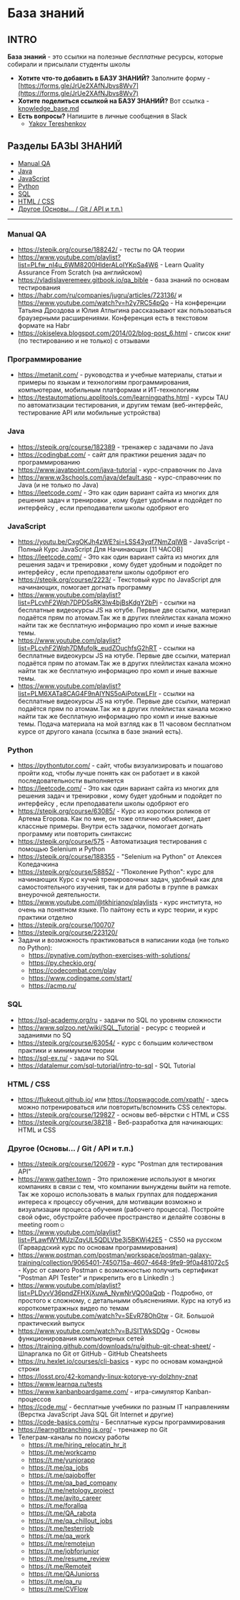 # База знаний

## INTRO

**База знаний** - это ссылки на полезные _бесплатные_ ресурсы, которые собирали и присылали студенты школы

* **Хотите что-то добавить в БАЗУ ЗНАНИЙ?** Заполните форму - [https://forms.gle/JrUe2XAfNJbvs8Wv7](https://forms.gle/JrUe2XAfNJbvs8Wv7)
* **Хотите поделиться ссылкой на БАЗУ ЗНАНИЙ?** Вот ссылка - [knowledge_base.md](https://github.com/tereshenkov29/RedRoverSchool.Help/blob/main/knowledge_base.md)
* **Есть вопросы?** Напишите в личные сообщения в Slack
  * [Yakov Tereshenkov](https://redroverschool.slack.com/team/U05L4EHU2QK)

## Разделы БАЗЫ ЗНАНИЙ

* [Manual QA](#manual-qa)
* [Java](#java)
* [JavaScript](#javascript)
* [Python](#python)
* [SQL](#sql)
* [HTML / CSS](#html--css)
* [Другое (Основы... / Git / API и т.п.)](#другое-основы--git--api-и-тп)

---

### Manual QA

* https://stepik.org/course/188242/ - тесты по QA теории
* https://www.youtube.com/playlist?list=PLfw_nI4u_6WM8200HlderALoIYKpSa4W6 - Learn Quality Assurance From Scratch (на английском)
* https://vladislaveremeev.gitbook.io/qa_bible - база знаний по основам тестирования
* https://habr.com/ru/companies/jugru/articles/723136/ и https://www.youtube.com/watch?v=h2y7RC54pQo - На конференции Татьяна Дроздова и Юлия Атлыгина рассказывают как пользоваться браузерными расширениями. Конференция есть в текстовом формате на Habr
* https://okiseleva.blogspot.com/2014/02/blog-post_6.html - список книг (по тестированию и не только) с отзывами

### Программирование
* https://metanit.com/ - руководства и учебные материалы, статьи и примеры по языкам и технологиям программирования, компьютерам, мобильным платформам и ИТ-технологиям
* https://testautomationu.applitools.com/learningpaths.html - курсы TAU по автоматизации тестирования, и другим темам (веб-интерфейс, тестирование API или мобильные устройства)

### Java

* https://stepik.org/course/182389 - тренажер с задачами по Java
* https://codingbat.com/ - сайт для практики решения задач по программированию
* https://www.javatpoint.com/java-tutorial - курс-справочник по Java
* https://www.w3schools.com/java/default.asp - курс-справочник по Java (и не только по Java)
* https://leetcode.com/ - Это как один вариант сайта из многих для решения задач и тренировки , кому будет удобным и подойдет по интерфейсу , если преподаватели школы одобряют его 

### JavaScript

* https://youtu.be/CxgOKJh4zWE?si=LSS43yqf7NmZqIWB - JavaScript - Полный Курс JavaScript Для Начинающих [11 ЧАСОВ]
* https://leetcode.com/ - Это как один вариант сайта из многих для решения задач и тренировки , кому будет удобным и подойдет по интерфейсу , если преподаватели школы одобряют его 
* https://stepik.org/course/2223/ - Текстовый курс по JavaScript для начинающих, помогает догнать программу
* https://www.youtube.com/playlist?list=PLcvhF2Wqh7DPD5sRK3lw4bjBsKdgY2bPi - ссылки на бесплатные видеокурсы JS на ютубе. Первые две ссылки, материал подаётся прям по атомам.Так же в других плейлистах канала можно найти  так же бесплатную информацию про комп и иные важные темы.
* https://www.youtube.com/playlist?list=PLcvhF2Wqh7DMufolk_eudZOuchfsG2hRT - ссылки на бесплатные видеокурсы JS на ютубе. Первые две ссылки, материал подаётся прям по атомам.Так же в других плейлистах канала можно найти  так же бесплатную информацию про комп и иные важные темы.
* https://www.youtube.com/playlist?list=PLM6XATa8CAG4F9nAIYNS5oAiPotxwLFIr - ссылки на бесплатные видеокурсы JS на ютубе. Первые две ссылки, материал подаётся прям по атомам.Так же в других плейлистах канала можно найти  так же бесплатную информацию про комп и иные важные темы. Подача материала на мой взгляд как в 11 часовом бесплатном курсе от другого канала (ссылка в базе знаний есть).

### Python

* https://pythontutor.com/ - сайт, чтобы визуализировать и пошагово пройти код, чтобы лучше понять как он работает и в какой последовательности выполняется
* https://leetcode.com/ - Это как один вариант сайта из многих для решения задач и тренировки , кому будет удобным и подойдет по интерфейсу , если преподаватели школы одобряют его 
* https://stepik.org/course/63085/ - Курс из коротких роликов от Артема Егорова. Как по мне, он тоже отлично объясняет, дает классные примеры. Внутри есть задачки, помогает догнать программу или повторить синтаксис
* https://stepik.org/course/575 - Автоматизация тестирования с помощью Selenium и Python
* https://stepik.org/course/188355 - "Selenium на Python" от Алексея Коледачкина
* https://stepik.org/course/58852/ - "Поколение Python": курс для начинающих Курс с кучей тренировочных задач, удобный как для самостоятельного изучения, так и для работы в группе в рамках внеурочной деятельности.
* https://www.youtube.com/@tkhirianov/playlists - курс института, но очень на понятном языке. По пайтону есть и курс теории, и курс практики отделно
* https://stepik.org/course/100707
* https://stepik.org/course/223120/
* Задачи и возможность практиковаться в написании кода (не только по Python):
  * https://pynative.com/python-exercises-with-solutions/
  * https://py.checkio.org/
  * https://codecombat.com/play
  * https://www.codingame.com/start/
  * https://acmp.ru/

### SQL

* https://sql-academy.org/ru - задачи по SQL по уровням сложности
* https://www.sqlzoo.net/wiki/SQL_Tutorial - ресурс с теорией и заданиями по SQ
* https://stepik.org/course/63054/ - курс с большим количеством практики и минимумом теории
* https://sql-ex.ru/ - задачи по SQL
* https://datalemur.com/sql-tutorial/intro-to-sql - SQL Tutorial

### HTML / CSS

* https://flukeout.github.io/ или https://topswagcode.com/xpath/ - здесь можно потренироваться или повторить/вспомнить CSS селекторы. 
* https://stepik.org/course/129827 - основы веб-вёрстки с HTML и CSS
* https://stepik.org/course/38218 - Веб-разработка для начинающих: HTML и CSS

### Другое (Основы... / Git / API и т.п.)

* https://stepik.org/course/120679 - курс "Postman для тестирования API"
* https://www.gather.town - Это приложение используют в многих компаниях в связи с тем, что компании вынуждены выйти на remote. Так же хорошо использовать в малых группах для поддержания интереса к процессу обучения, для мотивации возможно и визуализации процесса обучения (рабочего процесса). Постройте свой офис, обустройте рабочее пространство и делайте созвоны в meeting room☺️
* https://www.youtube.com/playlist?list=PLawfWYMUziZqyUL5QDLVbe3j5BKWj42E5 - CS50 на русском (Гарвардский курс по основам программирования)
* https://www.postman.com/postman/workspace/postman-galaxy-training/collection/9065401-7450715a-4607-4648-9fe9-9f0a481072c5 - Курс от самого Postman с возможностью получить сертификат "Postman API Tester" и прикрепить его в LinkedIn :)
* https://www.youtube.com/playlist?list=PLDyvV36pndZFHXjXuwA_NywNrVQO0aQqb - Подробно, от простого к сложному, с детальными объяснениями. Курс на ютуб из короткометражных видео по темам
* https://www.youtube.com/watch?v=SEvR78OhGtw - Git. Большой практический выпуск
* https://www.youtube.com/watch?v=BJSITWkSDQg - Основы функционирования компьютерных сетей
* https://training.github.com/downloads/ru/github-git-cheat-sheet/ - Шпаргалка по Git от GitHub - GitHub Cheatsheets
* https://ru.hexlet.io/courses/cli-basics - курс по основам командной строки
* https://losst.pro/42-komandy-linux-kotorye-vy-dolzhny-znat
* https://www.learnqa.ru/tests
* https://www.kanbanboardgame.com/ - игра-симулятор Kanban-процессов
* https://code.mu/ - бесплатные учебники по разным IT направлениям (Верстка JavaScript Java SQL Git Internet и другие)
* https://code-basics.com/ru - Бесплатные курсы программирования
* https://learngitbranching.js.org/ - тренажер по Git
* Телеграм-каналы по поиску работы
  * https://t.me/hiring_relocatin_hr_it
  * https://t.me/workcamp
  * https://t.me/yuniorapp
  * https://t.me/qa_jobs
  * https://t.me/qajoboffer
  * https://t.me/qa_bad_company
  * https://t.me/netology_project
  * https://t.me/avito_career
  * https://t.me/forallqa
  * https://t.me/QA_rabota
  * https://t.me/qa_chillout_jobs
  * https://t.me/testerrjob
  * https://t.me/qa_work
  * https://t.me/remotejun
  * https://t.me/jobforjunior
  * https://t.me/resume_review
  * https://t.me/Remoteit
  * https://t.me/QAJuniorss
  * https://t.me/qa_ru
  * https://t.me/CVFlow
